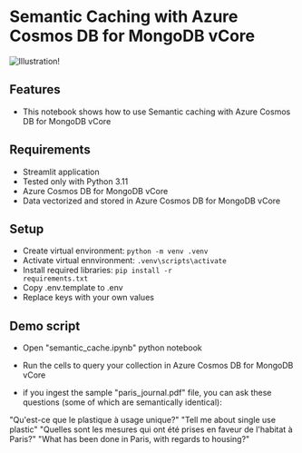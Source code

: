 # Semantic Caching with Azure Cosmos DB for MongoDB vCore
![Illustration!](cosmos-nosql-vector-search.png)
## Features
- This notebook shows how to use Semantic caching with Azure Cosmos DB for MongoDB vCore

## Requirements
- Streamlit application
- Tested only with Python 3.11
- Azure Cosmos DB for MongoDB vCore
- Data vectorized and stored in Azure Cosmos DB for MongoDB vCore

## Setup
- Create virtual environment: <code>python -m venv .venv</code>
- Activate virtual ennvironment: <code>.venv\scripts\activate</code>
- Install required libraries: <code>pip install -r requirements.txt</code>
- Copy .env.template to .env
- Replace keys with your own values

## Demo script
- Open "semantic_cache.ipynb" python notebook
- Run the cells to query your collection in Azure Cosmos DB for MongoDB vCore

- if you ingest the sample "paris_journal.pdf" file, you can ask these questions (some of which are semantically identical):

"Qu'est-ce que le plastique à usage unique?"
"Tell me about single use plastic"
"Quelles sont les mesures qui ont été prises en faveur de l'habitat à Paris?"
"What has been done in Paris, with regards to housing?"
